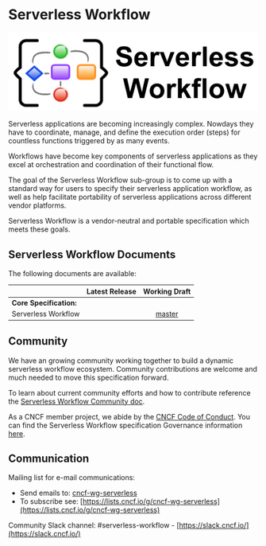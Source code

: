 # Serverless Workflow

<p align="center">
<img src="media/sw-logo.png" alt="Serverless Workflow Specification"/>
</p>

Serverless applications are becoming increasingly complex. Nowdays they have to coordinate, manage, and define
the execution order (steps) for countless functions triggered by as many events.

Workflows have become key components of serverless applications as they excel at orchestration and coordination
of their functional flow. 

The goal of the Serverless Workflow sub-group is to come up with a standard way for users to specify their serverless application workflow, as well as help facilitate 
portability of serverless applications across different vendor platforms.

Serverless Workflow is a vendor-neutral and portable specification which meets these goals.

## Serverless Workflow Documents

The following documents are available:

|                               |                                 Latest Release                                  |                                    Working Draft                                    |
| :---------------------------- | :-----------------------------------------------------------------------------: | :---------------------------------------------------------------------------------: |
| **Core Specification:**       |
| Serverless Workflow           |                    |          [master](https://github.com/cncf/wg-serverless/blob/master/workflow/spec/spec.md)  |


## Community

We have an growing community working together to build a dynamic serverless workflow
ecosystem. Community contributions are welcome and much needed to move this specification forward. 

To learn about current community efforts and how to contribute 
reference the [Serverless Workflow Community doc](community/readme.md).

As a CNCF member project, we abide by the [CNCF Code of Conduct](https://github.com/cncf/foundation/blob/master/code-of-conduct.md).
You can find the Serverless Workflow specification Governance information [here](governance/readme.md).
  
## Communication

Mailing list for e-mail communications:

- Send emails to: [cncf-wg-serverless](mailto:cncf-wg-serverless@lists.cncf.io)
- To subscribe see: [https://lists.cncf.io/g/cncf-wg-serverless](https://lists.cncf.io/g/cncf-wg-serverless)

Community Slack channel: #serverless-workflow - [https://slack.cncf.io/](https://slack.cncf.io/)
